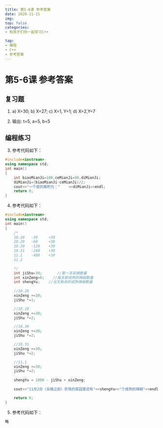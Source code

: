 ```yaml
---
title: 第5-6课 参考答案
date: 2020-11-15
img: 
top: false
categories:
- 和孩子们你一起学习C++

tag: 
- 编程
- C++
- 参考答案
---
```

# 第5-6课 参考答案
## 复习题
1. a) X=30; b) X=27;  c) X=1, Y=1;  d) X=2,Y=7

2. 输出:
t=5,
a=5,
b=5

## 编程练习
3.	参考代码如下：
```cpp
#include<iostream>
using namespace std;
int main()
{
	int biaoMianJi=100,ceMianJi=80,diMianJi;
	diMianJi=(biaoMianJi-ceMianJi)/2;
	cout<<"一个底的面积为：" 	<<diMianJi<<endl;
	return 0;
}
```
4.	参考代码如下：
```cpp
#include<iostream>
using namespace std;
int main()
{
	/*
	10.28   -30 	+30
	10.29   -60 	+30
	10.30   -120 	+30
	10.31   -240    +30
	11.1    -480    +30
	11.2

	*/
	int jiShu=30;		//第一天采摘数量
	int xinZeng=0;    //每天新成熟的辣椒数量
	int shengYu;	//当天剩余的成熟辣椒数量
	
	//10.28
	xinZeng +=30;
	jiShu *=1;

	//10.29
	xinZeng +=30;
	jiShu *=2;

	//10.30
	xinZeng +=30;
	jiShu *=2;

	//10.31
	xinZeng +=30;
	jiShu *=2;

	//11.1
	xinZeng +=30;
	jiShu *=2;
	
	shengYu = 1000 - jiShu + xinZeng;
	
	cout<<"11月2日（采摘之前）农场的菜园里还有"<<shengYu<<"个成熟的辣椒"<<endl;

	return 0;
}

```
5.	参考代码如下：
```cpp
略
```


